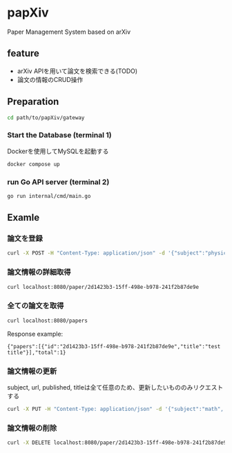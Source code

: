 # papXiv
Paper Management System based on arXiv

## feature
- arXiv APIを用いて論文を検索できる(TODO)
- 論文の情報のCRUD操作

## Preparation
```bash
cd path/to/papXiv/gateway
```

### Start the Database (terminal 1)
Dockerを使用してMySQLを起動する
```bash
docker compose up
```

### run Go API server (terminal 2)
```bash
go run internal/cmd/main.go
```

## Examle
### 論文を登録
```bash
curl -X POST -H "Content-Type: application/json" -d '{"subject":"physics", "url":"https://arxiv.org/hogehoge", "published":"2024/03/01", "id":"2d1423b3-15ff-498e-b978-241f2b87de9e", "title": "test title"}' localhost:8080/papers
```

### 論文情報の詳細取得
```bash
curl localhost:8080/paper/2d1423b3-15ff-498e-b978-241f2b87de9e
```

### 全ての論文を取得
```bash
curl localhost:8080/papers
```
Response example:
```
{"papers":[{"id":"2d1423b3-15ff-498e-b978-241f2b87de9e","title":"test title"}],"total":1}
```

### 論文情報の更新
subject, url, published, titleは全て任意のため、更新したいもののみリクエストする
```bash
curl -X PUT -H "Content-Type: application/json" -d '{"subject":"math", "url":"https://arxiv.org/hogehoge", "published":"2024/03/07", "title": "updated title"}' localhost:8080/paper/2d1423b3-15ff-498e-b978-241f2b87de9e
```

### 論文情報の削除
```bash
curl -X DELETE localhost:8080/paper/2d1423b3-15ff-498e-b978-241f2b87de9e
```
